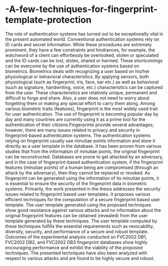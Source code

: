 # -A-few-techniques-for-fingerprint-template-protection
The role of authentication systems has turned out to be exceptionally vital in the present automated world. Conventional authentication systems rely on ID cards and secret information. While these procedures are extremely prominent, they have a few constraints and hindrances, for example, the watchword of a client can effortlessly be overlooked, stolen or speculated and the ID cards can be lost, stolen, shared or harmed. These shortcomings can be overcome by the use of authentication systems based on biometrics. Biometrics deals with recognizing a user based on his/her physiological or behavioral characteristics. By applying sensors, both physiological (such as fingerprint, iris, face, ear etc.) as well as behavioral (such as signature, handwriting, voice, etc.) characteristics can be captured from the user. These characteristics are relatively unique, permanent and difficult to forge and share. Also, a user does not need to worry about forgetting them or making any special effort to carry them along. Among various biometric traits (features), fingerprint is the most widely used trait for user authentication. The use of fingerprint is becoming popular day by day and many countries are currently using it as a prime tool for the authentication of their citizens.Fingerprints provide several advantages; however, there are many issues related to privacy and security in fingerprint-based authentication systems. The authentication systems relying on fingerprint usually use minutiae points information and store it directly as a user template in the database. It has been proven from various studies that from the information of minutiae points, the original fingerprint can be reconstructed. Databases are prone to get attacked by an adversary, and in the case of fingerprint-based authentication system, if the fingerprint features (minutiae points) of a human being are compromised (through an attack by the adversary), then they cannot be replaced or revoked. As fingerprint can be generated using the information of its minutiae points, it is essential to ensure the security of the fingerprint data in biometric systems. Primarily, the work presented in the thesis addresses the security issues related to fingerprint based user templates. It proposes various efficient techniques for the computation of a secure fingerprint based user template. The user template generated using the proposed techniques show good resistance against various attacks and no information about the original fingerprint features can be obtained (revealed) from the user template generated by these techniques. The user template computed by these techniques fulfills the essential requirements such as revocability, diversity, security, and performance of a secure and robust template. Outcomes of the experimental analysis conducted on FVC2002 DB1, FVC2002 DB2, and FVC2002 DB3 fingerprint databases show highly encouraging performance and exhibit the viability of the proposed techniques. The presented techniques have also been analyzed with respect to various attacks and are found to be highly secure and robust.
